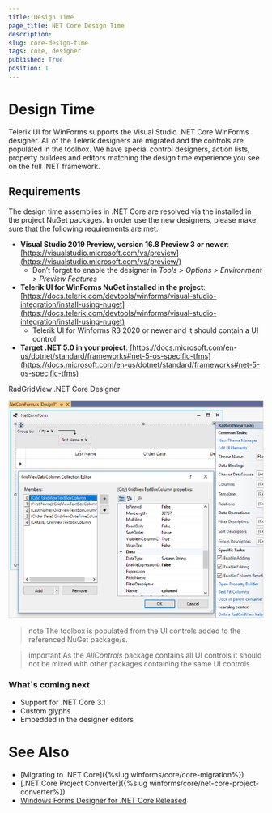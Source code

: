 ```yaml
---
title: Design Time 
page_title: NET Core Design Time
description:   
slug: core-design-time
tags: core, designer
published: True
position: 1
---
```


# Design Time

Telerik UI for WinForms supports the Visual Studio .NET Core WinForms designer. All of the Telerik designers are migrated and the controls are populated in the toolbox. We have special control designers, action lists, property builders and editors matching the design time experience you see on the full .NET framework. 

## Requirements

The design time assemblies in .NET Core are resolved via the installed in the project NuGet packages. In order use the new designers, please make sure that the following requirements are met:

*  **Visual Studio 2019 Preview, version 16.8 Preview 3 or newer**: [https://visualstudio.microsoft.com/vs/preview](https://visualstudio.microsoft.com/vs/preview/)
    - Don’t forget to enable the designer in *Tools > Options > Environment > Preview Features*
* **Telerik UI for WinForms NuGet installed in the project**: [https://docs.telerik.com/devtools/winforms/visual-studio-integration/install-using-nuget](https://docs.telerik.com/devtools/winforms/visual-studio-integration/install-using-nuget)
     - Telerik UI for Winforms R3 2020 or newer and it should contain a UI control
* **Target .NET 5.0 in your project**: [https://docs.microsoft.com/en-us/dotnet/standard/frameworks#net-5-os-specific-tfms](https://docs.microsoft.com/en-us/dotnet/standard/frameworks#net-5-os-specific-tfms)

RadGridView .NET Core Designer

![core-designer001](images/core-designer001.png)


>note The toolbox is populated from the UI controls added to the referenced NuGet package/s.  
>

>important As the *AllControls* package contains all UI controls it should not be mixed with other packages containing the same UI controls.
>

### What`s coming next 

* Support for .NET Core 3.1
* Custom glyphs
* Embedded in the designer editors


# See Also
* [Migrating to .NET Core]({%slug winforms/core/core-migration%})
* [.NET Core Project Converter]({%slug winforms/core/net-core-project-converter%})
* [Windows Forms Designer for .NET Core Released](https://devblogs.microsoft.com/dotnet/windows-forms-designer-for-net-core-released/)

